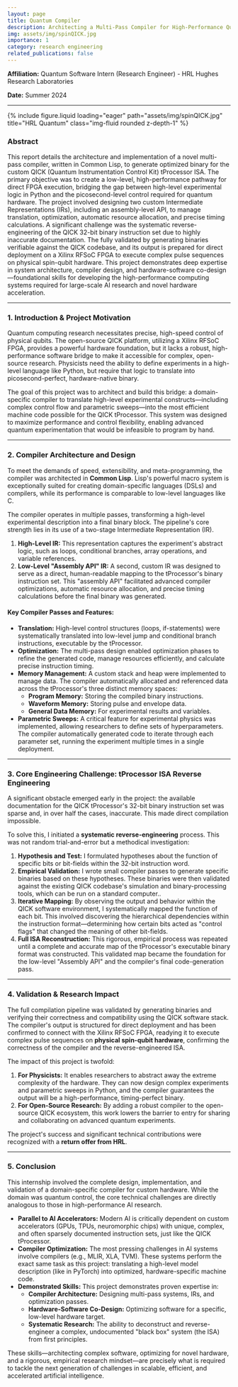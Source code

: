 ```yaml
---
layout: page
title: Quantum Compiler
description: Architecting a Multi-Pass Compiler for High-Performance Quantum Control on the QICK tProcessor
img: assets/img/spinQICK.jpg
importance: 1
category: research engineering
related_publications: false
---
```


**Affiliation:** Quantum Software Intern (Research Engineer) - HRL Hughes Research Laboratories

**Date:** Summer 2024

---

<div class="row">
    <div class="col-sm mt-3 mt-md-0">
        {% include figure.liquid loading="eager" path="assets/img/spinQICK.jpg" title="HRL Quantum" class="img-fluid rounded z-depth-1" %}
    </div>
</div>

### **Abstract**

This report details the architecture and implementation of a novel multi-pass compiler, written in Common Lisp, to generate optimized binary for the custom QICK (Quantum Instrumentation Control Kit) tProcessor ISA. The primary objective was to create a low-level, high-performance pathway for direct FPGA execution, bridging the gap between high-level experimental logic in Python and the picosecond-level control required for quantum hardware. The project involved designing two custom Intermediate Representations (IRs), including an assembly-level API, to manage translation, optimization, automatic resource allocation, and precise timing calculations. A significant challenge was the systematic reverse-engineering of the QICK 32-bit binary instruction set due to highly inaccurate documentation. The fully validated by generating binaries verifiable against the QICK codebase, and its output is prepared for direct deployment on a Xilinx RFSoC FPGA to execute complex pulse sequences on physical spin-qubit hardware. This project demonstrates deep expertise in system architecture, compiler design, and hardware-software co-design—foundational skills for developing the high-performance computing systems required for large-scale AI research and novel hardware acceleration.

---

### **1. Introduction & Project Motivation**

Quantum computing research necessitates precise, high-speed control of physical qubits. The open-source QICK platform, utilizing a Xilinx RFSoC FPGA, provides a powerful hardware foundation, but it lacks a robust, high-performance software bridge to make it accessible for complex, open-source research. Physicists need the ability to define experiments in a high-level language like Python, but require that logic to translate into picosecond-perfect, hardware-native binary.

The goal of this project was to architect and build this bridge: a domain-specific compiler to translate high-level experimental constructs—including complex control flow and parametric sweeps—into the most efficient machine code possible for the QICK tProcessor. This system was designed to maximize performance and control flexibility, enabling advanced quantum experimentation that would be infeasible to program by hand.

---

### **2. Compiler Architecture and Design**

To meet the demands of speed, extensibility, and meta-programming, the compiler was architected in **Common Lisp**. Lisp's powerful macro system is exceptionally suited for creating domain-specific languages (DSLs) and compilers, while its performance is comparable to low-level languages like C.

The compiler operates in multiple passes, transforming a high-level experimental description into a final binary block. The pipeline's core strength lies in its use of a two-stage Intermediate Representation (IR).

1.  **High-Level IR:** This representation captures the experiment's abstract logic, such as loops, conditional branches, array operations, and variable references.
2.  **Low-Level "Assembly API" IR:** A second, custom IR was designed to serve as a direct, human-readable mapping to the tProcessor's binary instruction set. This "assembly API" facilitated advanced compiler optimizations, automatic resource allocation, and precise timing calculations before the final binary was generated.

#### **Key Compiler Passes and Features:**

- **Translation:** High-level control structures (loops, if-statements) were systematically translated into low-level jump and conditional branch instructions, executable by the tProcessor.
- **Optimization:** The multi-pass design enabled optimization phases to refine the generated code, manage resources efficiently, and calculate precise instruction timing.
- **Memory Management:** A custom stack and heap were implemented to manage data. The compiler automatically allocated and referenced data across the tProcessor's three distinct memory spaces:
  - **Program Memory:** Storing the compiled binary instructions.
  - **Waveform Memory:** Storing pulse and envelope data.
  - **General Data Memory:** For experimental results and variables.
- **Parametric Sweeps:** A critical feature for experimental physics was implemented, allowing researchers to define sets of hyperparameters. The compiler automatically generated code to iterate through each parameter set, running the experiment multiple times in a single deployment.

---

### **3. Core Engineering Challenge: tProcessor ISA Reverse Engineering**

A significant obstacle emerged early in the project: the available documentation for the QICK tProcessor's 32-bit binary instruction set was sparse and, in over half the cases, inaccurate. This made direct compilation impossible.

To solve this, I initiated a **systematic reverse-engineering** process. This was not random trial-and-error but a methodical investigation:

1.  **Hypothesis and Test:** I formulated hypotheses about the function of specific bits or bit-fields within the 32-bit instruction word.
2.  **Empirical Validation:** I wrote small compiler passes to generate specific binaries based on these hypotheses. These binaries were then validated against the existing QICK codebase's simulation and binary-processing tools, which can be run on a standard computer..
3.  **Iterative Mapping:** By observing the output and behavior within the QICK software environment, I systematically mapped the function of each bit. This involved discovering the hierarchical dependencies within the instruction format—determining how certain bits acted as "control flags" that changed the meaning of other bit-fields.
4.  **Full ISA Reconstruction:** This rigorous, empirical process was repeated until a complete and accurate map of the tProcessor's executable binary format was constructed. This validated map became the foundation for the low-level "Assembly API" and the compiler's final code-generation pass.

---

### **4. Validation & Research Impact**

The full compilation pipeline was validated by generating binaries and verifying their correctness and compatibility using the QICK software stack. The compiler's output is structured for direct deployment and has been confirmed to connect with the Xilinx RFSoC FPGA, readying it to execute complex pulse sequences on **physical spin-qubit hardware**, confirming the correctness of the compiler and the reverse-engineered ISA.

The impact of this project is twofold:

1.  **For Physicists:** It enables researchers to abstract away the extreme complexity of the hardware. They can now design complex experiments and parametric sweeps in Python, and the compiler guarantees the output will be a high-performance, timing-perfect binary.
2.  **For Open-Source Research:** By adding a robust compiler to the open-source QICK ecosystem, this work lowers the barrier to entry for sharing and collaborating on advanced quantum experiments.

The project's success and significant technical contributions were recognized with a **return offer from HRL**.

---

### **5. Conclusion**

This internship involved the complete design, implementation, and validation of a domain-specific compiler for custom hardware. While the domain was quantum control, the core technical challenges are directly analogous to those in high-performance AI research.

- **Parallel to AI Accelerators:** Modern AI is critically dependent on custom accelerators (GPUs, TPUs, neuromorphic chips) with unique, complex, and often sparsely documented instruction sets, just like the QICK tProcessor.
- **Compiler Optimization:** The most pressing challenges in AI systems involve compilers (e.g., MLIR, XLA, TVM). These systems perform the exact same task as this project: translating a high-level model description (like in PyTorch) into optimized, hardware-specific machine code.
- **Demonstrated Skills:** This project demonstrates proven expertise in:
  - **Compiler Architecture:** Designing multi-pass systems, IRs, and optimization passes.
  - **Hardware-Software Co-Design:** Optimizing software for a specific, low-level hardware target.
  - **Systematic Research:** The ability to deconstruct and reverse-engineer a complex, undocumented "black box" system (the ISA) from first principles.

These skills—architecting complex software, optimizing for novel hardware, and a rigorous, empirical research mindset—are precisely what is required to tackle the next generation of challenges in scalable, efficient, and accelerated artificial intelligence.
